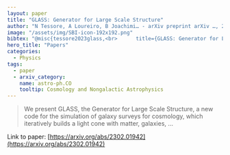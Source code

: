 ```yaml
---
layout: paper
title: "GLASS: Generator for Large Scale Structure"
author: "N Tessore, A Loureiro, B Joachimi… - arXiv preprint arXiv …, 2023 - arxiv.org"
image: "/assets/img/SBI-icon-192x192.png"
bibtex: "@misc{tessore2023glass,<br>      title={GLASS: Generator for Large Scale Structure}, <br>      author={Nicolas Tessore and Arthur Loureiro and Benjamin Joachimi and Maximilian von Wietersheim-Kramsta and Niall Jeffrey},<br>      year={2023},<br>      eprint={2302.01942},<br>      archivePrefix={arXiv},<br>      primaryClass={astro-ph.CO}<br>}"
hero_title: "Papers"
categories:
  - Physics
tags:
  - paper
  - arxiv_category:
    name: astro-ph.CO
    tooltip: Cosmology and Nongalactic Astrophysics
---
```

>We present GLASS, the Generator for Large Scale Structure, a new code for the simulation of galaxy surveys for cosmology, which iteratively builds a light cone with matter, galaxies, …

Link to paper: [https://arxiv.org/abs/2302.01942](https://arxiv.org/abs/2302.01942)


